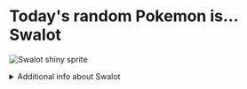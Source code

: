 # Today's random Pokemon is... Swalot

![Swalot shiny sprite](https://raw.githubusercontent.com/PokeAPI/sprites/master/sprites/pokemon/shiny/317.png)

<details>
<summary>Additional info about Swalot</summary>

| srpite type | image |
|------|------|
| back_default | ![Swalot back_default sprite](https://raw.githubusercontent.com/PokeAPI/sprites/master/sprites/pokemon/back/317.png) |
| back_female | ![Swalot back_female sprite](https://raw.githubusercontent.com/PokeAPI/sprites/master/sprites/pokemon/back/female/317.png) |
| back_shiny | ![Swalot back_shiny sprite](https://raw.githubusercontent.com/PokeAPI/sprites/master/sprites/pokemon/back/shiny/317.png) |
| back_shiny_female | ![Swalot back_shiny_female sprite](https://raw.githubusercontent.com/PokeAPI/sprites/master/sprites/pokemon/back/shiny/female/317.png) |
| front_default | ![Swalot front_default sprite](https://raw.githubusercontent.com/PokeAPI/sprites/master/sprites/pokemon/317.png) |
| front_female | ![Swalot front_female sprite](https://raw.githubusercontent.com/PokeAPI/sprites/master/sprites/pokemon/female/317.png) |
| front_shiny_female | ![Swalot front_shiny_female sprite](https://raw.githubusercontent.com/PokeAPI/sprites/master/sprites/pokemon/shiny/female/317.png) | </details>